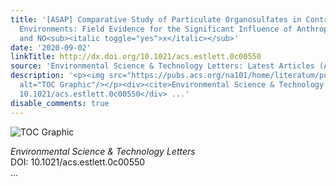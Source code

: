 ```yaml
---
title: '[ASAP] Comparative Study of Particulate Organosulfates in Contrasting Atmospheric
  Environments: Field Evidence for the Significant Influence of Anthropogenic Sulfate
  and NO<sub><italic toggle="yes">x</italic></sub>'
date: '2020-09-02'
linkTitle: http://dx.doi.org/10.1021/acs.estlett.0c00550
source: 'Environmental Science & Technology Letters: Latest Articles (ACS Publications)'
description: '<p><img src="https://pubs.acs.org/na101/home/literatum/publisher/achs/journals/content/estlcu/0/estlcu.ahead-of-print/acs.estlett.0c00550/20200902/images/medium/ez0c00550_0004.gif"
  alt="TOC Graphic"/></p><div><cite>Environmental Science & Technology Letters</cite></div><div>DOI:
  10.1021/acs.estlett.0c00550</div> ...'
disable_comments: true
---
```

<p><img src="https://pubs.acs.org/na101/home/literatum/publisher/achs/journals/content/estlcu/0/estlcu.ahead-of-print/acs.estlett.0c00550/20200902/images/medium/ez0c00550_0004.gif" alt="TOC Graphic"/></p><div><cite>Environmental Science & Technology Letters</cite></div><div>DOI: 10.1021/acs.estlett.0c00550</div> ...